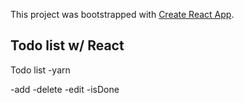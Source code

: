 This project was bootstrapped with [Create React App](https://github.com/facebook/create-react-app).

## Todo list w/ React

Todo list 
-yarn

-add
-delete
-edit
-isDone

